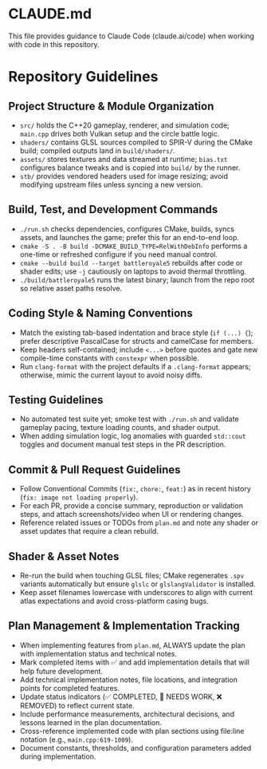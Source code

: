# CLAUDE.md

This file provides guidance to Claude Code (claude.ai/code) when working with code in this repository.

# Repository Guidelines

## Project Structure & Module Organization
- `src/` holds the C++20 gameplay, renderer, and simulation code; `main.cpp` drives both Vulkan setup and the circle battle logic.
- `shaders/` contains GLSL sources compiled to SPIR-V during the CMake build; compiled outputs land in `build/shaders/`.
- `assets/` stores textures and data streamed at runtime; `bias.txt` configures balance tweaks and is copied into `build/` by the runner.
- `stb/` provides vendored headers used for image resizing; avoid modifying upstream files unless syncing a new version.

## Build, Test, and Development Commands
- `./run.sh` checks dependencies, configures CMake, builds, syncs assets, and launches the game; prefer this for an end-to-end loop.
- `cmake -S . -B build -DCMAKE_BUILD_TYPE=RelWithDebInfo` performs a one-time or refreshed configure if you need manual control.
- `cmake --build build --target battleroyale5` rebuilds after code or shader edits; use `-j` cautiously on laptops to avoid thermal throttling.
- `./build/battleroyale5` runs the latest binary; launch from the repo root so relative asset paths resolve.

## Coding Style & Naming Conventions
- Match the existing tab-based indentation and brace style (`if (...) {`); prefer descriptive PascalCase for structs and camelCase for members.
- Keep headers self-contained; include `<...>` before quotes and gate new compile-time constants with `constexpr` when possible.
- Run `clang-format` with the project defaults if a `.clang-format` appears; otherwise, mimic the current layout to avoid noisy diffs.

## Testing Guidelines
- No automated test suite yet; smoke test with `./run.sh` and validate gameplay pacing, texture loading counts, and shader output.
- When adding simulation logic, log anomalies with guarded `std::cout` toggles and document manual test steps in the PR description.

## Commit & Pull Request Guidelines
- Follow Conventional Commits (`fix:`, `chore:`, `feat:`) as in recent history (`fix: image not loading properly`).
- For each PR, provide a concise summary, reproduction or validation steps, and attach screenshots/video when UI or rendering changes.
- Reference related issues or TODOs from `plan.md` and note any shader or asset updates that require a clean rebuild.

## Shader & Asset Notes
- Re-run the build when touching GLSL files; CMake regenerates `.spv` variants automatically but ensure `glslc` or `glslangValidator` is installed.
- Keep asset filenames lowercase with underscores to align with current atlas expectations and avoid cross-platform casing bugs.

## Plan Management & Implementation Tracking
- When implementing features from `plan.md`, ALWAYS update the plan with implementation status and technical notes.
- Mark completed items with ✅ and add implementation details that will help future development.
- Add technical implementation notes, file locations, and integration points for completed features.
- Update status indicators (✅ COMPLETED, 🔧 NEEDS WORK, ❌ REMOVED) to reflect current state.
- Include performance measurements, architectural decisions, and lessons learned in the plan documentation.
- Cross-reference implemented code with plan sections using file:line notation (e.g., `main.cpp:619-1009`).
- Document constants, thresholds, and configuration parameters added during implementation.
